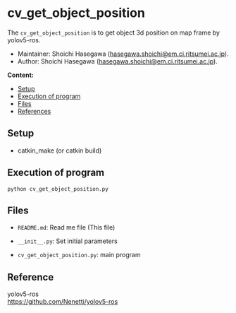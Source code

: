 # cv_get_object_position

The `cv_get_object_position` is to get object 3d position on map frame by yolov5-ros.

*   Maintainer: Shoichi Hasegawa ([hasegawa.shoichi@em.ci.ritsumei.ac.jp](mailto:hasegawa.shoichi@em.ci.ritsumei.ac.jp)).
*   Author: Shoichi Hasegawa ([hasegawa.shoichi@em.ci.ritsumei.ac.jp](mailto:hasegawa.shoichi@em.ci.ritsumei.ac.jp)).


**Content:**
* [Setup](#setup)
* [Execution of program](#execution-of-program)
* [Files](#files)
* [References](#References)


## Setup
*   catkin_make (or catkin build)


## Execution of program
~~~
python cv_get_object_position.py
~~~


## Files
 - `README.md`: Read me file (This file)

 - `__init__.py`: Set initial parameters

 - `cv_get_object_position.py`: main program


## Reference
yolov5-ros  
https://github.com/Nenetti/yolov5-ros  
